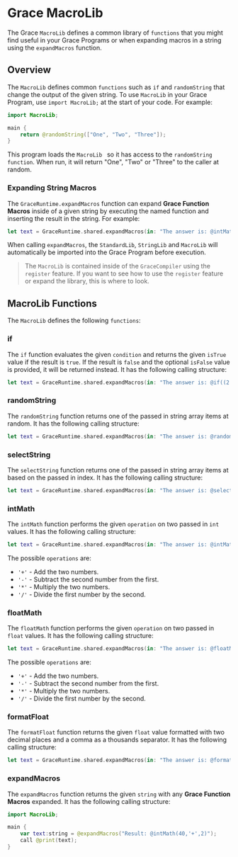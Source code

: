 # Grace MacroLib

The Grace `MacroLib` defines a common library of `functions` that you might find useful in your Grace Programs or when expanding macros in a string using the `expandMacros` function.

## Overview

The `MacroLib` defines common `functions` such as `if` and `randomString` that change the output of the given string. To use `MacroLib` in your Grace Program, use `import MacroLib;` at the start of your code. For example:

```swift
import MacroLib;

main {
    return @randomString(["One", "Two", "Three"]);
}
```

This program loads the `MacroLib ` so it has access to the `randomString function`. When run, it will return "One", "Two" or "Three" to the caller at random.

### Expanding String Macros

The `GraceRuntime.expandMacros` function can expand **Grace Function Macros** inside of a given string by executing the named function and inserting the result in the string. For example:

```swift
let text = GraceRuntime.shared.expandMacros(in: "The answer is: @intMath(40,'+',2)")
```

When calling `expandMacros`, the `StandardLib`, `StringLib` and `MacroLib` will automatically be imported into the Grace Program before execution.

> The `MacroLib` is contained inside of the `GraceCompiler` using the `register` feature. If you want to see how to use the `register` feature or expand the library, this is where to look.

## MacroLib Functions

The `MacroLib` defines the following `functions`:

### if

The `if` function evaluates the given `condition` and returns the given `isTrue` value if the result is `true`. If the result is `false` and the optional `isFalse` value is provided, it will be returned instead. It has the following calling structure:

```swift
let text = GraceRuntime.shared.expandMacros(in: "The answer is: @if((2 > 4), `Greater Than`, `Less Than`)")
```

### randomString

The `randomString` function returns one of the passed in string array items at random. It has the following calling structure:

```swift
let text = GraceRuntime.shared.expandMacros(in: "The answer is: @randomString(['one','two','three'])")
```

### selectString

The `selectString` function returns one of the passed in string array items at based on the passed in index. It has the following calling structure:

```swift
let text = GraceRuntime.shared.expandMacros(in: "The answer is: @selectString(2,['zero','one','two','three'])")
```

### intMath

The `intMath` function performs the given `operation` on two passed in `int` values. It has the following calling structure:

```swift
let text = GraceRuntime.shared.expandMacros(in: "The answer is: @intMath(40,'+',2)")
```

The possible `operations` are:

* `'+'` - Add the two numbers.
* `'-'` - Subtract the second number from the first.
* `'*'` - Multiply the two numbers.
* `'/'` - Divide the first number by the second.

### floatMath

The `floatMath` function performs the given `operation` on two passed in `float` values. It has the following calling structure:

```swift
let text = GraceRuntime.shared.expandMacros(in: "The answer is: @floatMath(2.5,'+',2.5)")
```

The possible `operations` are:

* `'+'` - Add the two numbers.
* `'-'` - Subtract the second number from the first.
* `'*'` - Multiply the two numbers.
* `'/'` - Divide the first number by the second.

### formatFloat

The `formatFloat` function returns the given `float` value formatted with two decimal places and a comma as a thousands separator. It has the following calling structure:

```swift
let text = GraceRuntime.shared.expandMacros(in: "The answer is: @formatFloat(5000)")
```

### expandMacros

The `expandMacros` function returns the given `string` with any **Grace Function Macros** expanded. It has the following calling structure:

```swift
import MacroLib;

main {
    var text:string = @expandMacros("Result: @intMath(40,'+',2)");
    call @print(text);
}
```

